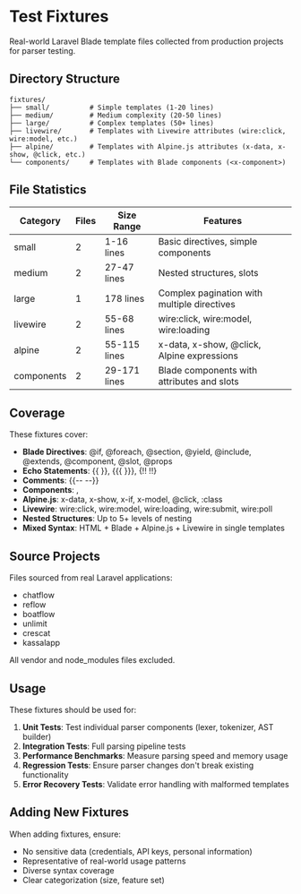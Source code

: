 # Test Fixtures

Real-world Laravel Blade template files collected from production projects for parser testing.

## Directory Structure

```
fixtures/
├── small/          # Simple templates (1-20 lines)
├── medium/         # Medium complexity (20-50 lines)
├── large/          # Complex templates (50+ lines)
├── livewire/       # Templates with Livewire attributes (wire:click, wire:model, etc.)
├── alpine/         # Templates with Alpine.js attributes (x-data, x-show, @click, etc.)
└── components/     # Templates with Blade components (<x-component>)
```

## File Statistics

| Category   | Files | Size Range   | Features                                    |
| ---------- | ----- | ------------ | ------------------------------------------- |
| small      | 2     | 1-16 lines   | Basic directives, simple components         |
| medium     | 2     | 27-47 lines  | Nested structures, slots                    |
| large      | 1     | 178 lines    | Complex pagination with multiple directives |
| livewire   | 2     | 55-68 lines  | wire:click, wire:model, wire:loading        |
| alpine     | 2     | 55-115 lines | x-data, x-show, @click, Alpine expressions  |
| components | 2     | 29-171 lines | Blade components with attributes and slots  |

## Coverage

These fixtures cover:

- **Blade Directives**: @if, @foreach, @section, @yield, @include, @extends, @component, @slot, @props
- **Echo Statements**: {{ }}, {{{ }}}, {!! !!}
- **Comments**: {{-- --}}
- **Components**: <x-component>, <x-slot>
- **Alpine.js**: x-data, x-show, x-if, x-model, @click, :class
- **Livewire**: wire:click, wire:model, wire:loading, wire:submit, wire:poll
- **Nested Structures**: Up to 5+ levels of nesting
- **Mixed Syntax**: HTML + Blade + Alpine.js + Livewire in single templates

## Source Projects

Files sourced from real Laravel applications:

- chatflow
- reflow
- boatflow
- unlimit
- crescat
- kassalapp

All vendor and node_modules files excluded.

## Usage

These fixtures should be used for:

1. **Unit Tests**: Test individual parser components (lexer, tokenizer, AST builder)
2. **Integration Tests**: Full parsing pipeline tests
3. **Performance Benchmarks**: Measure parsing speed and memory usage
4. **Regression Tests**: Ensure parser changes don't break existing functionality
5. **Error Recovery Tests**: Validate error handling with malformed templates

## Adding New Fixtures

When adding fixtures, ensure:

- No sensitive data (credentials, API keys, personal information)
- Representative of real-world usage patterns
- Diverse syntax coverage
- Clear categorization (size, feature set)
